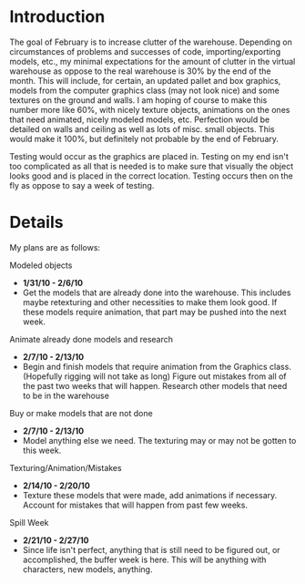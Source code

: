 # Introduction #

The goal of February is to increase clutter of the warehouse.  Depending on circumstances of problems and successes of code, importing/exporting models, etc., my minimal expectations for the amount of clutter in the virtual warehouse as oppose to the real warehouse is 30% by the end of the month.  This will include, for certain, an updated pallet and box graphics, models from the computer graphics class (may not look nice) and some textures on the ground and walls.  I am hoping of course to make this number more like 60%, with nicely texture objects, animations on the ones that need animated, nicely modeled models, etc.  Perfection would be detailed on walls and ceiling as well as lots of misc. small objects.  This would make it 100%, but definitely not probable by the end of February.

Testing would occur as the graphics are placed in.  Testing on my end isn't too complicated as all that is needed is to make sure that visually the object looks good and is placed in the correct location.  Testing occurs then on the fly as oppose to say a week of testing.

# Details #
My plans are as follows:

Modeled objects
  * **1/31/10 - 2/6/10**
  * Get the models that are already done into the warehouse.  This includes maybe retexturing and other necessities to make them look good.  If these models require animation, that part may be pushed into the next week.

Animate already done models and research
  * **2/7/10 - 2/13/10**
  * Begin and finish models that require animation from the Graphics class.  (Hopefully rigging will not take as long)  Figure out mistakes from all of the past two weeks that will happen.  Research other models that need to be in the warehouse

Buy or make models that are not done
  * **2/7/10 - 2/13/10**
  * Model anything else we need.  The texturing may or may not be gotten to this week.

Texturing/Animation/Mistakes
  * **2/14/10 - 2/20/10**
  * Texture these models that were made, add animations if necessary.  Account for mistakes that will happen from past few weeks.

Spill Week
  * **2/21/10 - 2/27/10**
  * Since life isn't perfect, anything that is still need to be figured out, or accomplished, the buffer week is here.  This will be anything with characters, new models, anything.